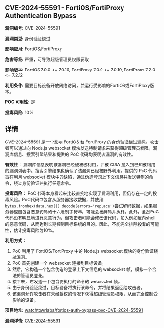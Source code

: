 ## CVE-2024-55591 - FortiOS/FortiProxy Authentication Bypass

**漏洞编号:** CVE-2024-55591

**漏洞类型:** 身份验证绕过

**影响应用:** FortiOS/FortiProxy

**危害等级:** 严重，可导致超级管理员权限获取

**影响版本:** FortiOS 7.0.0 <= 7.0.16, FortiProxy 7.0.0 <= 7.0.19, FortiProxy 7.2.0 <= 7.2.12

**利用条件:** 需要目标设备开放网络访问，并运行受影响的FortiOS或FortiProxy版本。

**POC 可用性:** 是

**投毒风险:** 10%

## 详情

CVE-2024-55591 是一个影响 FortiOS 和 FortiProxy 的身份验证绕过漏洞。攻击者可以通过向 Node.js websocket 模块发送特制请求来获得超级管理员权限。漏洞库信息、搜索引擎结果和提供的 PoC 代码均表明该漏洞的有效性。

**有效性：**
漏洞库信息表明该漏洞已经被积极利用，并被 CISA 加入到已知被利用的漏洞列表中。搜索引擎结果也确认了该漏洞已经被野外利用。提供的 PoC 代码旨在利用 websocket 模块中的缺陷，通过伪造登录上下文信息并发送特制的命令，绕过身份验证并执行任意命令。

**投毒风险：**
PoC 代码本身看起来比较直接地实现了漏洞利用，但仍存在一定的投毒风险。PoC代码中包含从服务器接收数据，并使用`bytes.fromhex(data.hex()).decode(errors='replace')`尝试解码数据，如果服务器返回包含恶意代码的十六进制字符串，可能会被解码并执行。此外，虽然PoC代码没有明显地进行恶意行为，但攻击者可能会修改该代码，加入例如反向shell的恶意代码，从而达到长期控制目标系统的目的。因此，不能完全排除投毒的可能性，估计投毒风险为10%。

**利用方式：**
1.  PoC 利用了 FortiOS/FortiProxy 中的 Node.js websocket 模块的身份验证绕过漏洞。
2.  PoC 首先创建一个 websocket 连接到目标设备。
3.  然后，它构造一个包含伪造的登录上下文信息的 websocket 帧，模拟一个合法的管理员登录。
4.  接下来，它发送一个包含要执行的命令的 websocket 帧。
5.  由于身份验证绕过，目标设备将执行该命令，并将结果返回给攻击者。
6. 该漏洞允许攻击者在未经授权的情况下获得超级管理员权限，从而完全控制受影响的设备。

**项目地址:** [watchtowrlabs/fortios-auth-bypass-poc-CVE-2024-55591](https://github.com/watchtowrlabs/fortios-auth-bypass-poc-CVE-2024-55591)

**漏洞详情:** [CVE-2024-55591](https://nvd.nist.gov/vuln/detail/CVE-2024-55591)